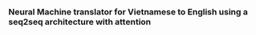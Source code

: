 ### Neural Machine translator for Vietnamese to English using a seq2seq architecture with attention
